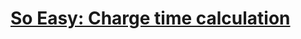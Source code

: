 # [So Easy: Charge time calculation](https://www.codewars.com/kata/so-easy-charge-time-calculation/)
